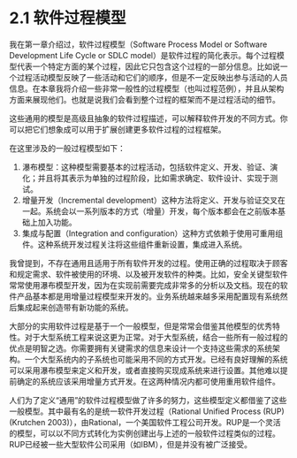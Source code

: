 # 2.1 软件过程模型

我在第一章介绍过，软件过程模型（Software Process Model or Software Development Life Cycle or SDLC model）是软件过程的简化表示。每个过程模型代表一个特定方面的某个过程，因此它只包含这个过程的一部分信息。比如说一个过程活动模型反映了一些活动和它们的顺序，但是不一定反映出参与活动的人员信息。在本章我将介绍一些非常一般性的过程模型（也叫过程范例），并且从架构方面来展现他们。也就是说我们会看到整个过程的框架而不是过程活动的细节。

这些通用的模型是高级且抽象的软件过程描述，可以解释软件开发的不同方式。你可以把它们想象成可以用于扩展创建更多软件过程的过程框架。

在这里涉及的一般过程模型如下：

1. 瀑布模型：这种模型需要基本的过程活动，包括软件定义、开发、验证、演化；并且将其表示为单独的过程阶段，比如需求确定、软件设计、实现于测试。
2. 增量开发（Incremental development）这种方法将定义、开发与验证交叉在一起。系统会以一系列版本的方式（增量）开发，每个版本都会在之前版本基础上加入功能。
3. 集成与配置（Integration and configuration）这种方式依赖于使用可重用组件。这种系统开发过程关注将这些组件重新设置，集成进入系统。

我曾提到，不存在通用且适用于所有软件开发的过程。使用正确的过程取决于顾客和规定需求、软件被使用的环境、以及被开发软件的种类。比如，安全关键型软件常常使用瀑布模型开发，因为在实现前需要完成非常多的分析以及文档。现在的软件产品基本都是用增量过程模型来开发的。业务系统越来越多采用配置现有系统然后集成起来创造带有新功能的系统。

大部分的实用软件过程是基于一个一般模型，但是常常会借鉴其他模型的优秀特性。对于大型系统工程来说这更为正常。对于大型系统，结合一些所有一般过程的优点是明智之选。你需要拥有关键需求的信息来设计一个支持这些需求的系统架构。一个大型系统内的子系统也可能采用不同的方式开发。已经有良好理解的系统可以采用瀑布模型来定义和开发，或者直接购买现成系统来进行设置。其他难以提前确定的系统应该采用增量方式开发。在这两种情况内都可使用重用软件组件。

人们为了定义“通用”的软件过程模型做了许多的努力，这些模型定义都借鉴了这些一般模型。其中最有名的是统一软件开发过程（Rational Unified Process (RUP) (Krutchen 2003)），由Rational，一个美国软件工程公司开发。RUP是一个灵活的模型，可以以不同方式转化为实例创建出与上述的一般软件过程类似的过程。RUP已经被一些大型软件公司采用（如IBM），但是并没有被广泛接受。
